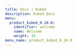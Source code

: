 ```yaml
---
title: Docs | Kubed
description: Kubed Docs
menu:
  product_kubed_0.10.0:
    identifier: welcome
    name: Welcome
    weight: 10
menu_name: product_kubed_0.10.0
---
```


